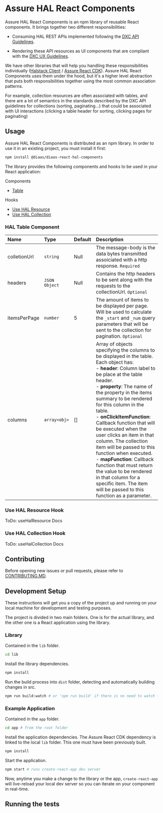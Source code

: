 # Assure HAL React Components

Assure HAL React Components is an npm library of reusable React components. It brings together two different responsibilities:

- Consuming HAL REST APIs implemented following the [DXC API Guidelines](https://developer.dxc.com/apis). 

- Rendering these API resources as UI components that are compliant with the [DXC UX Guidelines](https://developer.dxc.com/design/principles).

We have other libraries that will help you handling these responsibilities individually ([Halstack Client](https://github.com/dxc-technology/dxc-halstack-client) / [Assure React CDK](https://github.dxc.com/DIaaS/diaas-react-cdk)). Assure HAL React Components uses them under the hood, but it's a higher level abstraction that puts both responsibilities together using the most common association patterns. 

For example, collection resources are often associated with tables, and there are a lot of semantics in the standards described by the DXC API guidelines for collections (sorting, paginating...) that could be associated with UI interactions (clicking a table header for sorting, clicking pages for paginating)

## Usage

Assure HAL React Components is distributed as an npm library. In order to use it in an existing project, you must install it first:

```bash
npm install @diaas/diaas-react-hal-components
```
The library provides the following components and hooks to be used in your React application:

Components
- [Table](#hal-table-component)

Hooks
- [Use HAL Resource](#use-hal-resource-hook)
- [Use HAL Collection](#use-hal-collection-hook)

 
### HAL Table Component

| Name      | Type          | Default | Description                                                                                                                                        |
| :-------- | :------------ | :------ | :------------------------------------------------------------------------------------------------------------------------------------------------- |
| colletionUrl | `string` | Null | The message-body is the data bytes transmitted assoiciated with a http response. `Required`                                                                 |
| headers | `JSON Object` | Null | Contains the http headers to be sent along with the requests to the collectionUrl. `Optional`      |
| itemsPerPage  | `number`      | 5    | The amount of items to be displayed per page. Will be used to calculate the `_start` and `_num` query parameters that will be sent to the collection for pagination. `Optional`|
| columns | `array<obj>`  | []    | Array of objects specifying the columns to be displayed in the table. Each object has:<br> - <b>header</b>: Column label to be place at the table header.<br> - <b>property</b>: The name of the property in the items summary to be rendered for this column in the table.<br> - <b>onClickItemFunction</b>: Callback function that will be executed when the user clicks an item in that column. The collection item will be passed to this function when executed.<br> - <b>mapFunction</b>: Callback function that must return the value to be rendered in that column for a specific item. The item will be passed to this function as a parameter.

### Use HAL Resource Hook
ToDo: useHalResource Docs

### Use HAL Collection Hook
ToDo: useHalCollection Docs


## Contributing

Before opening new issues or pull requests, please refer to [CONTRIBUTING.MD](https://github.dxc.com/DIaaS/diaas-react-cdk/blob/master/CONTRIBUTING.md).

## Development Setup

These instructions will get you a copy of the project up and running on your local machine for development and testing purposes. 


The project is divided in two main folders. One is for the actual library, and the other one is a React application using the library.

### Library

Contained in the `lib` folder.

```bash
cd lib
```

Install the library dependencies.

```bash
npm install
```

Run the build process into `dist` folder, detecting and automatically building changes in src.

```bash
npm run build:watch # or 'npm run build' if there is no need to watch for changes
```

### Example Application

Contained in the `app` folder.

```bash
cd app # from the root folder
```

Install the application dependencies. The Assure React CDK dependency is linked to the local `lib` folder. This one must have been previously built.

```bash
npm install
```

Start the application.

```bash
npm start # runs create-react-app dev server
```

Now, anytime you make a change to the library or the app, `create-react-app` will live-reload your local dev server so you can iterate on your component in real-time.

## Running the tests
